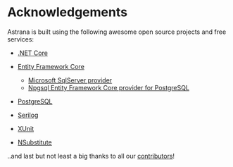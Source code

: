 # Acknowledgements 

Astrana is built using the following awesome open source projects and free services:

- [.NET Core](https://dotnet.microsoft.com)

- [Entity Framework Core](https://github.com/dotnet/efcore)
  - [Microsoft SqlServer provider](https://github.com/dotnet/efcore/tree/main/src/EFCore.SqlServer)
  - [Npgsql Entity Framework Core provider for PostgreSQL](https://github.com/npgsql/efcore.pg)
 
- [PostgreSQL](https://www.postgresql.org)
- [Serilog](https://serilog.net)
- [XUnit](https://xunit.net)
- [NSubstitute](https://nsubstitute.github.io)

..and last but not least a big thanks to all our [contributors](https://github.com/astrana-project/astrana-core/graphs/contributors)!
